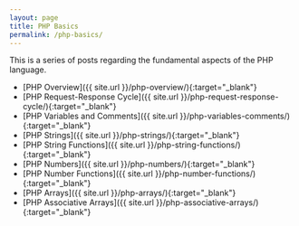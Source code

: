 ```yaml
---
layout: page
title: PHP Basics
permalink: /php-basics/
---
```


This is a series of posts regarding the fundamental aspects of the PHP language.

+ [PHP Overview]({{ site.url }}/php-overview/){:target="_blank"}
+ [PHP Request-Response Cycle]({{ site.url }}/php-request-response-cycle/){:target="_blank"}
+ [PHP Variables and Comments]({{ site.url }}/php-variables-comments/){:target="_blank"}
+ [PHP Strings]({{ site.url }}/php-strings/){:target="_blank"}
+ [PHP String Functions]({{ site.url }}/php-string-functions/){:target="_blank"}
+ [PHP Numbers]({{ site.url }}/php-numbers/){:target="_blank"}
+ [PHP Number Functions]({{ site.url }}/php-number-functions/){:target="_blank"}
+ [PHP Arrays]({{ site.url }}/php-arrays/){:target="_blank"}
+ [PHP Associative Arrays]({{ site.url }}/php-associative-arrays/){:target="_blank"}
